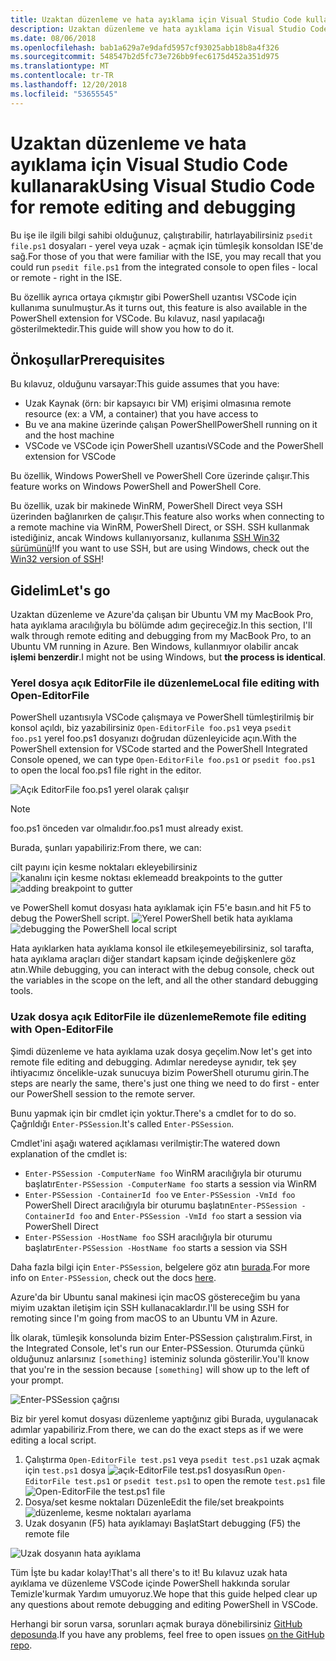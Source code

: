 ```yaml
---
title: Uzaktan düzenleme ve hata ayıklama için Visual Studio Code kullanarak
description: Uzaktan düzenleme ve hata ayıklama için Visual Studio Code kullanarak
ms.date: 08/06/2018
ms.openlocfilehash: bab1a629a7e9dafd5957cf93025abb18b8a4f326
ms.sourcegitcommit: 548547b2d5fc73e726bb9fec6175d452a351d975
ms.translationtype: MT
ms.contentlocale: tr-TR
ms.lasthandoff: 12/20/2018
ms.locfileid: "53655545"
---
```

# <a name="using-visual-studio-code-for-remote-editing-and-debugging"></a><span data-ttu-id="c2258-103">Uzaktan düzenleme ve hata ayıklama için Visual Studio Code kullanarak</span><span class="sxs-lookup"><span data-stu-id="c2258-103">Using Visual Studio Code for remote editing and debugging</span></span>

<span data-ttu-id="c2258-104">Bu işe ile ilgili bilgi sahibi olduğunuz, çalıştırabilir, hatırlayabilirsiniz `psedit file.ps1` dosyaları - yerel veya uzak - açmak için tümleşik konsoldan ISE'de sağ.</span><span class="sxs-lookup"><span data-stu-id="c2258-104">For those of you that were familiar with the ISE, you may recall that you could run `psedit file.ps1` from the integrated console to open files - local or remote - right in the ISE.</span></span>

<span data-ttu-id="c2258-105">Bu özellik ayrıca ortaya çıkmıştır gibi PowerShell uzantısı VSCode için kullanıma sunulmuştur.</span><span class="sxs-lookup"><span data-stu-id="c2258-105">As it turns out, this feature is also available in the PowerShell extension for VSCode.</span></span> <span data-ttu-id="c2258-106">Bu kılavuz, nasıl yapılacağı gösterilmektedir.</span><span class="sxs-lookup"><span data-stu-id="c2258-106">This guide will show you how to do it.</span></span>

## <a name="prerequisites"></a><span data-ttu-id="c2258-107">Önkoşullar</span><span class="sxs-lookup"><span data-stu-id="c2258-107">Prerequisites</span></span>

<span data-ttu-id="c2258-108">Bu kılavuz, olduğunu varsayar:</span><span class="sxs-lookup"><span data-stu-id="c2258-108">This guide assumes that you have:</span></span>

- <span data-ttu-id="c2258-109">Uzak Kaynak (örn: bir kapsayıcı bir VM) erişimi olmasını</span><span class="sxs-lookup"><span data-stu-id="c2258-109">a remote resource (ex: a VM, a container) that you have access to</span></span>
- <span data-ttu-id="c2258-110">Bu ve ana makine üzerinde çalışan PowerShell</span><span class="sxs-lookup"><span data-stu-id="c2258-110">PowerShell running on it and the host machine</span></span>
- <span data-ttu-id="c2258-111">VSCode ve VSCode için PowerShell uzantısı</span><span class="sxs-lookup"><span data-stu-id="c2258-111">VSCode and the PowerShell extension for VSCode</span></span>

<span data-ttu-id="c2258-112">Bu özellik, Windows PowerShell ve PowerShell Core üzerinde çalışır.</span><span class="sxs-lookup"><span data-stu-id="c2258-112">This feature works on Windows PowerShell and PowerShell Core.</span></span>

<span data-ttu-id="c2258-113">Bu özellik, uzak bir makinede WinRM, PowerShell Direct veya SSH üzerinden bağlanırken de çalışır.</span><span class="sxs-lookup"><span data-stu-id="c2258-113">This feature also works when connecting to a remote machine via WinRM, PowerShell Direct, or SSH.</span></span> <span data-ttu-id="c2258-114">SSH kullanmak istediğiniz, ancak Windows kullanıyorsanız, kullanıma [SSH Win32 sürümünü](https://github.com/PowerShell/Win32-OpenSSH)!</span><span class="sxs-lookup"><span data-stu-id="c2258-114">If you want to use SSH, but are using Windows, check out the [Win32 version of SSH](https://github.com/PowerShell/Win32-OpenSSH)!</span></span>

## <a name="lets-go"></a><span data-ttu-id="c2258-115">Gidelim</span><span class="sxs-lookup"><span data-stu-id="c2258-115">Let's go</span></span>

<span data-ttu-id="c2258-116">Uzaktan düzenleme ve Azure'da çalışan bir Ubuntu VM my MacBook Pro, hata ayıklama aracılığıyla bu bölümde adım geçireceğiz.</span><span class="sxs-lookup"><span data-stu-id="c2258-116">In this section, I'll walk through remote editing and debugging from my MacBook Pro, to an Ubuntu VM running in Azure.</span></span> <span data-ttu-id="c2258-117">Ben Windows, kullanmıyor olabilir ancak **işlemi benzerdir**.</span><span class="sxs-lookup"><span data-stu-id="c2258-117">I might not be using Windows, but **the process is identical**.</span></span>

### <a name="local-file-editing-with-open-editorfile"></a><span data-ttu-id="c2258-118">Yerel dosya açık EditorFile ile düzenleme</span><span class="sxs-lookup"><span data-stu-id="c2258-118">Local file editing with Open-EditorFile</span></span>

<span data-ttu-id="c2258-119">PowerShell uzantısıyla VSCode çalışmaya ve PowerShell tümleştirilmiş bir konsol açıldı, biz yazabilirsiniz `Open-EditorFile foo.ps1` veya `psedit foo.ps1` yerel foo.ps1 dosyanızı doğrudan düzenleyicide açın.</span><span class="sxs-lookup"><span data-stu-id="c2258-119">With the PowerShell extension for VSCode started and the PowerShell Integrated Console opened, we can type `Open-EditorFile foo.ps1` or `psedit foo.ps1` to open the local foo.ps1 file right in the editor.</span></span>

![Açık EditorFile foo.ps1 yerel olarak çalışır](https://user-images.githubusercontent.com/2644648/34895897-7c2c46ac-f79c-11e7-9410-a252aff52f13.png)

>[!NOTE]
> <span data-ttu-id="c2258-121">foo.ps1 önceden var olmalıdır.</span><span class="sxs-lookup"><span data-stu-id="c2258-121">foo.ps1 must already exist.</span></span>

<span data-ttu-id="c2258-122">Burada, şunları yapabiliriz:</span><span class="sxs-lookup"><span data-stu-id="c2258-122">From there, we can:</span></span>

<span data-ttu-id="c2258-123">cilt payını için kesme noktaları ekleyebilirsiniz ![kanalını için kesme noktası ekleme](https://user-images.githubusercontent.com/2644648/34895893-7bdc38e2-f79c-11e7-8026-8ad53f9a1bad.png)</span><span class="sxs-lookup"><span data-stu-id="c2258-123">add breakpoints to the gutter ![adding breakpoint to gutter](https://user-images.githubusercontent.com/2644648/34895893-7bdc38e2-f79c-11e7-8026-8ad53f9a1bad.png)</span></span>

<span data-ttu-id="c2258-124">ve PowerShell komut dosyası hata ayıklamak için F5'e basın.</span><span class="sxs-lookup"><span data-stu-id="c2258-124">and hit F5 to debug the PowerShell script.</span></span>
<span data-ttu-id="c2258-125">![Yerel PowerShell betik hata ayıklama](https://user-images.githubusercontent.com/2644648/34895894-7bedb874-f79c-11e7-9180-7e0dc2d02af8.png)</span><span class="sxs-lookup"><span data-stu-id="c2258-125">![debugging the PowerShell local script](https://user-images.githubusercontent.com/2644648/34895894-7bedb874-f79c-11e7-9180-7e0dc2d02af8.png)</span></span>

<span data-ttu-id="c2258-126">Hata ayıklarken hata ayıklama konsol ile etkileşemeyebilirsiniz, sol tarafta, hata ayıklama araçları diğer standart kapsam içinde değişkenlere göz atın.</span><span class="sxs-lookup"><span data-stu-id="c2258-126">While debugging, you can interact with the debug console, check out the variables in the scope on the left, and all the other standard debugging tools.</span></span>

### <a name="remote-file-editing-with-open-editorfile"></a><span data-ttu-id="c2258-127">Uzak dosya açık EditorFile ile düzenleme</span><span class="sxs-lookup"><span data-stu-id="c2258-127">Remote file editing with Open-EditorFile</span></span>

<span data-ttu-id="c2258-128">Şimdi düzenleme ve hata ayıklama uzak dosya geçelim.</span><span class="sxs-lookup"><span data-stu-id="c2258-128">Now let's get into remote file editing and debugging.</span></span> <span data-ttu-id="c2258-129">Adımlar neredeyse aynıdır, tek şey ihtiyacımız öncelikle-uzak sunucuya bizim PowerShell oturumu girin.</span><span class="sxs-lookup"><span data-stu-id="c2258-129">The steps are nearly the same, there's just one thing we need to do first - enter our PowerShell session to the remote server.</span></span>

<span data-ttu-id="c2258-130">Bunu yapmak için bir cmdlet için yoktur.</span><span class="sxs-lookup"><span data-stu-id="c2258-130">There's a cmdlet for to do so.</span></span> <span data-ttu-id="c2258-131">Çağrıldığı `Enter-PSSession`.</span><span class="sxs-lookup"><span data-stu-id="c2258-131">It's called `Enter-PSSession`.</span></span>

<span data-ttu-id="c2258-132">Cmdlet'ini aşağı watered açıklaması verilmiştir:</span><span class="sxs-lookup"><span data-stu-id="c2258-132">The watered down explanation of the cmdlet is:</span></span>

- <span data-ttu-id="c2258-133">`Enter-PSSession -ComputerName foo` WinRM aracılığıyla bir oturumu başlatır</span><span class="sxs-lookup"><span data-stu-id="c2258-133">`Enter-PSSession -ComputerName foo` starts a session via WinRM</span></span>
- <span data-ttu-id="c2258-134">`Enter-PSSession -ContainerId foo` ve `Enter-PSSession -VmId foo` PowerShell Direct aracılığıyla bir oturumu başlatın</span><span class="sxs-lookup"><span data-stu-id="c2258-134">`Enter-PSSession -ContainerId foo` and `Enter-PSSession -VmId foo` start a session via PowerShell Direct</span></span>
- <span data-ttu-id="c2258-135">`Enter-PSSession -HostName foo` SSH aracılığıyla bir oturumu başlatır</span><span class="sxs-lookup"><span data-stu-id="c2258-135">`Enter-PSSession -HostName foo` starts a session via SSH</span></span>

<span data-ttu-id="c2258-136">Daha fazla bilgi için `Enter-PSSession`, belgelere göz atın [burada](https://docs.microsoft.com/en-us/powershell/module/microsoft.powershell.core/enter-pssession?view=powershell-6).</span><span class="sxs-lookup"><span data-stu-id="c2258-136">For more info on `Enter-PSSession`, check out the docs [here](https://docs.microsoft.com/en-us/powershell/module/microsoft.powershell.core/enter-pssession?view=powershell-6).</span></span>

<span data-ttu-id="c2258-137">Azure'da bir Ubuntu sanal makinesi için macOS göstereceğim bu yana miyim uzaktan iletişim için SSH kullanacaklardır.</span><span class="sxs-lookup"><span data-stu-id="c2258-137">I'll be using SSH for remoting since I'm going from macOS to an Ubuntu VM in Azure.</span></span>

<span data-ttu-id="c2258-138">İlk olarak, tümleşik konsolunda bizim Enter-PSSession çalıştıralım.</span><span class="sxs-lookup"><span data-stu-id="c2258-138">First, in the Integrated Console, let's run our Enter-PSSession.</span></span> <span data-ttu-id="c2258-139">Oturumda çünkü olduğunuz anlarsınız `[something]` isteminiz solunda gösterilir.</span><span class="sxs-lookup"><span data-stu-id="c2258-139">You'll know that you're in the session because `[something]` will show up to the left of your prompt.</span></span>

![Enter-PSSession çağrısı](https://user-images.githubusercontent.com/2644648/34895896-7c18e0bc-f79c-11e7-9b36-6f4bd0e9b0db.png)

<span data-ttu-id="c2258-141">Biz bir yerel komut dosyası düzenleme yaptığınız gibi Burada, uygulanacak adımlar yapabiliriz.</span><span class="sxs-lookup"><span data-stu-id="c2258-141">From there, we can do the exact steps as if we were editing a local script.</span></span>

1. <span data-ttu-id="c2258-142">Çalıştırma `Open-EditorFile test.ps1` veya `psedit test.ps1` uzak açmak için `test.ps1` dosya ![açık-EditorFile test.ps1 dosyası](https://user-images.githubusercontent.com/2644648/34895898-7c3e6a12-f79c-11e7-8bdf-549b591ecbcb.png)</span><span class="sxs-lookup"><span data-stu-id="c2258-142">Run `Open-EditorFile test.ps1` or `psedit test.ps1` to open the remote `test.ps1` file ![Open-EditorFile the test.ps1 file](https://user-images.githubusercontent.com/2644648/34895898-7c3e6a12-f79c-11e7-8bdf-549b591ecbcb.png)</span></span>
2. <span data-ttu-id="c2258-143">Dosya/set kesme noktaları Düzenle</span><span class="sxs-lookup"><span data-stu-id="c2258-143">Edit the file/set breakpoints</span></span> ![düzenleme, kesme noktaları ayarlama](https://user-images.githubusercontent.com/2644648/34895892-7bb68246-f79c-11e7-8c0a-c2121773afbb.png)
3. <span data-ttu-id="c2258-145">Uzak dosyanın (F5) hata ayıklamayı Başlat</span><span class="sxs-lookup"><span data-stu-id="c2258-145">Start debugging (F5) the remote file</span></span>

![Uzak dosyanın hata ayıklama](https://user-images.githubusercontent.com/2644648/34895895-7c040782-f79c-11e7-93ea-47724fa5c10d.png)

<span data-ttu-id="c2258-147">Tüm İşte bu kadar kolay!</span><span class="sxs-lookup"><span data-stu-id="c2258-147">That's all there's to it!</span></span> <span data-ttu-id="c2258-148">Bu kılavuz uzak hata ayıklama ve düzenleme VSCode içinde PowerShell hakkında sorular Temizle'kurmak Yardım umuyoruz.</span><span class="sxs-lookup"><span data-stu-id="c2258-148">We hope that this guide helped clear up any questions about remote debugging and editing PowerShell in VSCode.</span></span>

<span data-ttu-id="c2258-149">Herhangi bir sorun varsa, sorunları açmak buraya dönebilirsiniz [GitHub deposunda](http://github.com/powershell/vscode-powershell).</span><span class="sxs-lookup"><span data-stu-id="c2258-149">If you have any problems, feel free to open issues [on the GitHub repo](http://github.com/powershell/vscode-powershell).</span></span>
